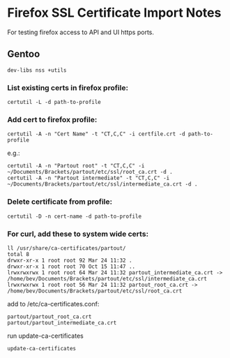 Firefox SSL Certificate Import Notes
====================================

For testing firefox access to API and UI https ports.

Gentoo
------

    dev-libs nss +utils

### List existing certs in firefox profile:

    certutil -L -d path-to-profile

### Add cert to firefox profile:

    certutil -A -n "Cert Name" -t "CT,C,C" -i certfile.crt -d path-to-profile

e.g.:

    certutil -A -n "Partout root" -t "CT,C,C" -i ~/Documents/Brackets/partout/etc/ssl/root_ca.crt -d .
    certutil -A -n "Partout intermediate" -t "CT,C,C" -i ~/Documents/Brackets/partout/etc/ssl/intermediate_ca.crt -d .

### Delete certificate from profile:

    certutil -D -n cert-name -d path-to-profile

### For curl, add these to system wide certs:

    ll /usr/share/ca-certificates/partout/
    total 8
    drwxr-xr-x 1 root root 92 Mar 24 11:32 .
    drwxr-xr-x 1 root root 70 Oct 15 11:47 ..
    lrwxrwxrwx 1 root root 64 Mar 24 11:32 partout_intermediate_ca.crt -> /home/bev/Documents/Brackets/partout/etc/ssl/intermediate_ca.crt
    lrwxrwxrwx 1 root root 56 Mar 24 11:32 partout_root_ca.crt -> /home/bev/Documents/Brackets/partout/etc/ssl/root_ca.crt

add to /etc/ca-certificates.conf:

    partout/partout_root_ca.crt
    partout/partout_intermediate_ca.crt

run update-ca-certificates

    update-ca-certificates
